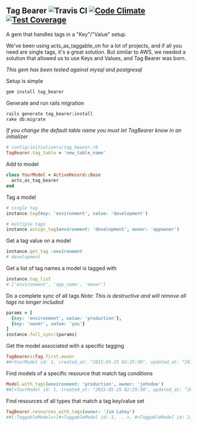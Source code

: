 ## Tag Bearer ![Travis CI](https://travis-ci.org/dsjellz/tag_bearer.svg?branch=master "Build Status") [![Code Climate](https://codeclimate.com/github/dsjellz/tag_bearer/badges/gpa.svg)](https://codeclimate.com/github/dsjellz/tag_bearer) [![Test Coverage](https://codeclimate.com/github/dsjellz/tag_bearer/badges/coverage.svg)](https://codeclimate.com/github/dsjellz/tag_bearer/coverage)
A gem that handles tags in a "Key"/"Value" setup.

We've been using acts_as_taggable_on for a lot of projects, and if all you need are single tags, it's a great solution. But similar to AWS, we needed a solution that allowed us to use Keys and Values, and Tag Bearer was born. 

*This gem has been tested against mysql and postgresql*

Setup is simple 

``` bash
gem install tag_bearer
```

Generate and run rails migration
```bash
rails generate tag_bearer:install
rake db:migrate
```

*If you change the default table name you must let TagBearer know in an initializer*
```ruby
# config/initializers/tag_bearer.rb
TagBearer.tag_table = 'new_table_name'
```

Add to model
```ruby
class YourModel < ActiveRecord::Base
  acts_as_tag_bearer
end
```

Tag a model
```ruby
# single tag
instance.tag(key: 'environment', value: 'development')

# multiple tags
instance.assign_tag(environment: 'development', owner: 'appowner')

```

Get a tag value on a model
```ruby
instance.get_tag :environment
# development
```

Get a list of tag names a model is tagged with
```ruby
instance.tag_list
# ['environment', 'app_name', 'owner']
```

Do a complete sync of all tags
*Note: This is destructive and will remove all tags no longer included*
```ruby
params = [
  {key: 'environment', value: 'production'},
  {key: 'owner', value: 'you'}
]
instance.full_sync!(params)
```

Get the model associated with a specific tagging
```ruby
TagBearer::Tag.first.owner
##<YourModel id: 1, created_at: "2015-05-25 02:25:38", updated_at: "2015-05-25 02:25:38">
```

Find models of a specific resource that match tag conditions
```ruby
Model.with_tags(environment: 'production', owner: 'johndoe')
##[<YourModel id: 1, created_at: "2015-05-25 02:25:38", updated_at: "2015-05-25 02:25:38">]
```

Find resources of all types that match a tag key/value set
```ruby
TagBearer.resources_with_tags(owner: 'Jim Lahey')
##{:TaggableModel=>[#<TaggableModel id: 1, ...>, #<TaggableModel id: 2, ....>], :AnotherTaggableModel=>[#<AnotherTaggableModel id: 1, ...>]}
```